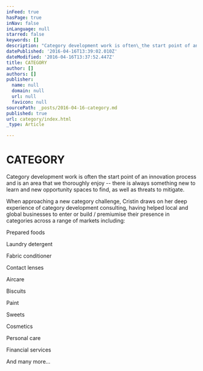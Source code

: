 ```yaml
---
inFeed: true
hasPage: true
inNav: false
inLanguage: null
starred: false
keywords: []
description: "Category development work is often\_the start point of an innovation process and is an area that we thoroughly enjoy – there is always something new to learn and new opportunity spaces to find, as well as threats to mitigate.\_"
datePublished: '2016-04-16T13:39:02.010Z'
dateModified: '2016-04-16T13:37:52.447Z'
title: CATEGORY
author: []
authors: []
publisher:
  name: null
  domain: null
  url: null
  favicon: null
sourcePath: _posts/2016-04-16-category.md
published: true
url: category/index.html
_type: Article

---
```

# CATEGORY

Category development work is often the start point of an innovation process and is an area that we thoroughly enjoy -- there is always something new to learn and new opportunity spaces to find, as well as threats to mitigate. 

When approaching a new category challenge, Cristin draws on her deep experience of category development consulting, having helped local and global businesses to enter or build / premiumise their presence in categories across a range of markets including:

Prepared foods

Laundry detergent

Fabric conditioner

Contact lenses

Aircare

Biscuits

Paint

Sweets

Cosmetics

Personal care

Financial services

And many more...